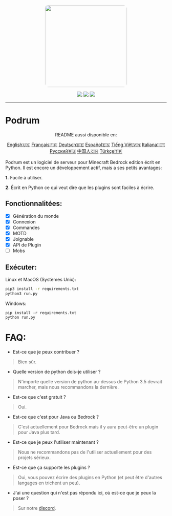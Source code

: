 <p align="center">
  <img width="256" style="border-radius:10px;" height="256" src="https://cdn.discordapp.com/attachments/576826528671858709/766767561681141790/Logo.png">


<div align="center">
    <a href="https://discord.gg/ScSsnwQ4kW"><img src="https://img.shields.io/discord/821124503185653803?style=flat-square"/></a>
    <a href="https://www.codefactor.io/repository/github/podrum/podrum"><img src="https://www.codefactor.io/repository/github/podrum/podrum/badge?style=flat-square"/></a>
    <a href="https://podrum.github.io/"><img src="https://img.shields.io/badge/website-online-orange?style=flat-square"/></a>
</div>
<hr/>

# Podrum

<p align="center">README aussi disponible en:</p>
<div align="center">
  <a href="https://github.com/Podrum/Podrum/blob/main/README.md">English🇺🇸</a>
  <a href="https://github.com/Podrum/Podrum/blob/main/languages/README_FR.md">Français🇫🇷</a>
  <a href="https://github.com/Podrum/Podrum/blob/main/languages/README_DE.md">Deutsch🇩🇪</a>
  <a href="https://github.com/Podrum/Podrum/blob/main/languages/README_ES.md">Español🇪🇸</a>
  <a href="https://github.com/Podrum/Podrum/blob/main/languages/README_VI.md">Tiếng Việt🇻🇳</a>
  <a href="https://github.com/Podrum/Podrum/blob/main/languages/README_IT.md">Italiana🇮🇹</a>
  <a href="https://github.com/Podrum/Podrum/blob/main/languages/README_RU.md">Русский🇷🇺</a>
  <a href="https://github.com/Podrum/Podrum/blob/main/languages/README_CH.md">中国人🇨🇳</a>
  <a href="https://github.com/Podrum/Podrum/blob/main/languages/README_TR.md">Türkçe🇹🇷</a>
</div>
<br>
Podrum est un logiciel de serveur pour Minecraft Bedrock edition écrit en Python.
Il est encore un développement actif, mais a ses petits avantages:

**1.** Facile à utiliser.

**2.** Écrit en Python ce qui veut dire que les plugins sont faciles à écrire.

## Fonctionnalitées:
 - [x] Génération du monde
 - [x] Connexion
 - [x] Commandes
 - [x] MOTD
 - [x] Joignable
 - [x] API de Plugin
 - [ ] Mobs 

## Exécuter:
Linux et MacOS (Systèmes Unix):
```sh
pip3 install -r requirements.txt
python3 run.py
```

Windows:
```batch
pip install -r requirements.txt
python run.py
```

# FAQ:
 - Est-ce que je peux contribuer ?
 > Bien sûr.
 - Quelle version de python dois-je utiliser ?
 > N'importe quelle version de python au-dessus de Python 3.5 devrait marcher, mais nous recommandons la dernière.
 - Est-ce que c'est gratuit ?
 > Oui.
 - Est-ce que c'est pour Java ou Bedrock ?
 > C'est actuellement pour Bedrock mais il y aura peut-être un plugin pour Java plus tard.
 - Est-ce que je peux l'utiliser maintenant ?
 > Nous ne recommandons pas de l'utiliser actuellement pour des projets sérieux.
 - Est-ce que ça supporte les plugins ?
 > Oui, vous pouvez écrire des plugins en Python (et peut être d'autres langages en trichent un peu).
 - J'ai une question qui n'est pas répondu ici, où est-ce que je peux la poser ?
 > Sur notre [discord](https://discord.gg/ScSsnwQ4kW).
